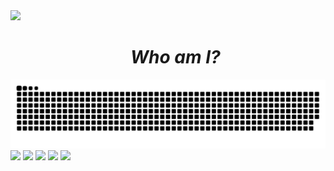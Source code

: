 <!--horizontal divider(gradiant)-->
<img src="https://user-images.githubusercontent.com/73097560/115834477-dbab4500-a447-11eb-908a-139a6edaec5c.gif">

<!--h1 without bottom border-->
<div id="user-content-toc">
  <ul align="center">
    <div class="kkchara">
      <h1><em>Who am I?</em></h1>
    </div>
  </ul>
</div>


<!--- snake -->
<div align="center">
  <img  src="https://github.com/1999AZZAR/1999AZZAR/blob/readme/resources/img/grid-snake.svg"
       alt="snake" />
</div>
<img src="https://user-images.githubusercontent.com/73097560/115834477-dbab4500-a447-11eb-908a-139a6edaec5c.gif">
<dev>
  <img src="https://img2.imgtp.com/2024/05/29/ja8hWRoS.png" />
  <img src="https://i2.mjj.rip/2024/05/29/8e678643d901af4d9c596322878f3725.png" />
  <img src="https://img2.imgtp.com/2024/05/29/D9OwPGP1.png" />
  <img src="https://img2.imgtp.com/2024/05/29/O6q4k1ct.png" />
</dev>




